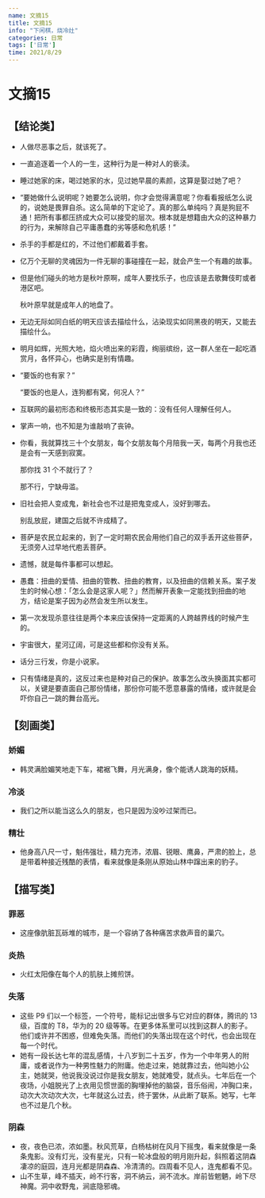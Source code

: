 ```yaml
---
name: 文摘15
title: 文摘15
info: "下闲棋，烧冷灶"
categories: 日常
tags: ['日常']
time: 2021/8/29
---
```


# 文摘15

## 【结论类】

- 人做尽恶事之后，就该死了。

- 一直追逐着一个人的一生，这种行为是一种对人的亵渎。

- 睡过她家的床，喝过她家的水，见过她早晨的素颜，这算是娶过她了吧？

- “要她做什么说明呢？她要怎么说明，你才会觉得满意呢？你看看报纸怎么说的，说她是畏罪自杀。这么简单的下定论了。真的那么单纯吗？真是狗屁不通！把所有事都压挤成大众可以接受的层次。根本就是想籍由大众的这种暴力的行为，来解除自己平庸愚蠢的劣等感和危机感！”

- 杀手的手都是红的，不过他们都戴着手套。

- 亿万个无聊的灵魂因为一件无聊的事碰撞在一起，就会产生一个有趣的故事。

- 但是他们碰头的地方是秋叶原啊，成年人要找乐子，也应该是去歌舞伎町或者港区吧。

  秋叶原早就是成年人的地盘了。

- 无边无际如同白纸的明天应该去描绘什么，沾染现实如同黑夜的明天，又能去描绘什么。

- 明月如辉，光照大地，焰火喷出来的彩霞，绚丽缤纷，这一群人坐在一起吃酒赏月，各怀异心，也确实是别有情趣。

- “要饭的也有家？”

  “要饭的也是人，连狗都有窝，何况人？”

- 互联网的最初形态和终极形态其实是一致的：没有任何人理解任何人。

- 掌声一响，也不知是为谁敲响了丧钟。

- 你看，我就算找三十个女朋友，每个女朋友每个月陪我一天，每两个月我也还是会有一天感到寂寞。

  那你找 31 个不就行了？

  那不行，宁缺毋滥。

- 旧社会把人变成鬼，新社会也不过是把鬼变成人，没好到哪去。

  别乱放屁，建国之后就不许成精了。

- 菩萨是农民立起来的，到了一定时期农民会用他们自己的双手丢开这些菩萨，无须旁人过早地代庖丢菩萨。

- 遗憾，就是每件事都可以想起。

- 愚蠢：扭曲的爱情、扭曲的管教、扭曲的教育，以及扭曲的信赖关系。案子发生的时候心想：「怎么会是这家人呢？」然而解开表象一定能找到扭曲的地方，结论是案子因为必然会发生所以发生。

- 第一次发现杀意往往是两个本来应该保持一定距离的人跨越界线的时候产生的。

- 宇宙很大，星河辽阔，可是这些都和你没有关系。

- 话分三行发，你是小说家。

- 只有情绪是真的，这反过来也是种对自己的保护。故事怎么改头换面其实都可以，关键是要直面自己那份情绪，那份你可能不愿意暴露的情绪，或许就是会吓你自己一跳的舞台高光。

## 【刻画类】

### 娇媚

- 韩灵满脸媚笑地走下车，裙裾飞舞，月光满身，像个能诱人跳海的妖精。

### 冷淡

- 我们之所以能当这么久的朋友，也只是因为没吵过架而已。

### 精壮

- 他身高八尺一寸，魁伟强壮，精力充沛，浓眉、锐眼、鹰鼻，严肃的脸上，总是带着种接近残酷的表情，看来就像是条刚从原始山林中蹿出来的豹子。

## 【描写类】

### 罪恶

- 这座像肮脏瓦砾堆的城市，是一个容纳了各种痛苦求救声音的巢穴。

### 炎热

- 火红太阳像在每个人的肌肤上摊煎饼。

### 失落

- 这些 P9 们以一个标签，一个符号，能标记出很多与它对应的群体，腾讯的 13 级，百度的 T8，华为的 20 级等等。在更多体系里可以找到这群人的影子。他们或许并不困惑，但难免失落。而他们的失落出现在这个时代，也会出现在每一个时代。 
- 她有一段长达七年的混乱感情，十八岁到二十五岁，作为一个中年男人的附庸，或者说作为一种男性魅力的附庸。他走过来，她就靠过去，他叫她小公主，她就哭，他说我没说过你是我女朋友，她就难受，就点头。七年后在一个夜场，小姐脱光了上衣用见惯世面的胸埋掉他的脑袋，音乐俗闹，冲胸口来，动次大次动次大次，七年就这么过去，终于罢休，从此断了联系。她写，七年也不过是几个秋。

### 阴森

- 夜，夜色已浓，浓如墨。秋风荒草，白杨枯树在风月下摇曳，看来就像是一条条鬼影。没有灯光，没有星光，只有一轮冰盘般的明月刚升起，斜照着这阴森凄凉的庭园，连月光都是阴森森、冷清清的。四周看不见人，连鬼都看不见。
- 山不生草，峰不插天，岭不行客，洞不纳云，涧不流水。岸前皆魍魉，岭下尽神魔。洞中收野鬼，涧底隐邪魂。

